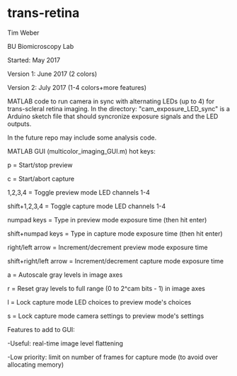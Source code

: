 # trans-retina

Tim Weber

BU Biomicroscopy Lab

Started: May 2017

Version 1: June 2017 (2 colors)

Version 2: July 2017 (1-4 colors+more features)


MATLAB code to run camera in sync with alternating LEDs (up to 4) for trans-scleral retina imaging. 
In the directory: "cam_exposure_LED_sync" is a Arduino sketch file that should syncronize exposure signals and the LED outputs.

In the future repo may include some analysis code.

MATLAB GUI (multicolor_imaging_GUI.m) hot keys:

p = Start/stop preview

c = Start/abort capture

1,2,3,4 = Toggle preview mode LED channels 1-4

shift+1,2,3,4 = Toggle capture mode LED channels 1-4

numpad keys = Type in preview mode exposure time (then hit enter)

shift+numpad keys = Type in capture mode exposure time (then hit enter)

right/left arrow = Increment/decrement preview mode exposure time

shift+right/left arrow = Increment/decrement capture mode exposure time

a = Autoscale gray levels in image axes

r = Reset gray levels to full range (0 to 2^cam bits - 1) in image axes

l = Lock capture mode LED choices to preview mode's choices

s = Lock capture mode camera settings to preview mode's settings




Features to add to GUI:

-Useful: real-time image level flattening

-Low priority: limit on number of frames for capture mode (to avoid over allocating memory)
